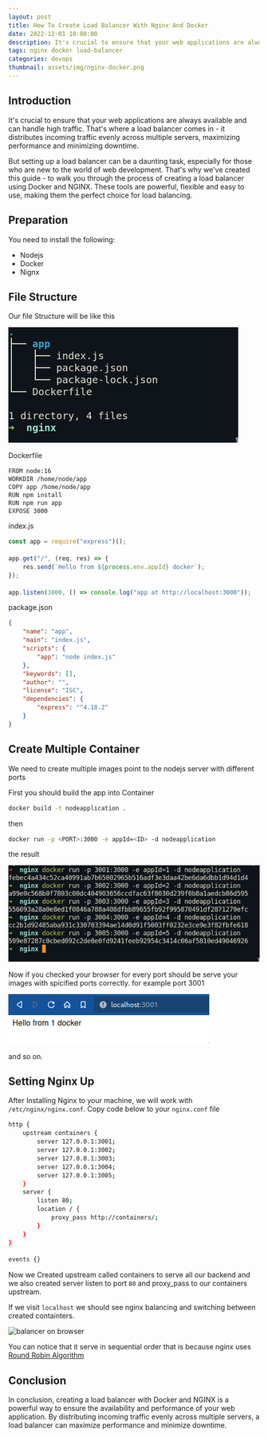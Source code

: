 ```yaml
---
layout: post
title: How To Create Load Balancer With Nginx And Docker
date: 2022-12-01 10:00:00
description: It's crucial to ensure that your web applications are always available and can handle high traffic. That's where a load balancer comes in.
tags: nginx docker load-balancer
categories: devops
thumbnail: assets/img/nginx-docker.png
---
```


## Introduction

It's crucial to ensure that your web applications are always available and can handle high traffic. That's where a load balancer comes in - it distributes incoming traffic evenly across multiple servers, maximizing performance and minimizing downtime.

But setting up a load balancer can be a daunting task, especially for those who are new to the world of web development. That's why we've created this guide - to walk you through the process of creating a load balancer using Docker and NGINX. These tools are powerful, flexible and easy to use, making them the perfect choice for load balancing.

## Preparation

You need to install the following:

-   Nodejs
-   Docker
-   Nignx

## File Structure

Our file Structure will be like this

![Docker Node Server](/assets/img/node-docker.png)

Dockerfile

```docker
FROM node:16
WORKDIR /home/node/app
COPY app /home/node/app
RUN npm install
RUN npm run app
EXPOSE 3000
```

index.js

```js
const app = require("express")();

app.get("/", (req, res) => {
    res.send(`Hello from ${process.env.appId} docker`);
});

app.listen(3000, () => console.log("app at http://localhost:3000"));
```

package.json

```json
{
    "name": "app",
    "main": "index.js",
    "scripts": {
        "app": "node index.js"
    },
    "keywords": [],
    "author": "",
    "license": "ISC",
    "dependencies": {
        "express": "^4.18.2"
    }
}
```

## Create Multiple Container

We need to create multiple images point to the nodejs server with different ports

First you should build the app into Container

```bash
docker build -t nodeapplication .
```

then

```bash
docker run -p <PORT>:3000 -e appId=<ID> -d nodeapplication
```

the result

![Docker Creation](/assets/img/docker-images.png)

Now if you checked your browser for every port should be serve your images with spicified ports correctly. for example port 3001

![Docker id browser](/assets/img/docker-id-browser.png)

and so on.

## Setting Nginx Up

After Installing Nginx to your machine, we will work with `/etc/nginx/nginx.conf`. Copy code below to your `nginx.conf` file

```bash
http {
    upstream containers {
        server 127.0.0.1:3001;
        server 127.0.0.1:3002;
        server 127.0.0.1:3003;
        server 127.0.0.1:3004;
        server 127.0.0.1:3005;
    }
    server {
        listen 80;
        location / {
            proxy_pass http://containers/;
        }
    }
}

events {}
```

Now we Created upstream called containers to serve all our backend and we also created server listen to port `80` and proxy_pass to our containers upstream.

If we visit `localhost` we should see nginx balancing and switching between created containters.

![balancer on browser](/assets/video/balancer.gif)

You can notice that it serve in sequential order that is because nginx uses [Round Robin Algorithm](https://en.wikipedia.org/wiki/Round-robin_scheduling)

## Conclusion

In conclusion, creating a load balancer with Docker and NGINX is a powerful way to ensure the availability and performance of your web application. By distributing incoming traffic evenly across multiple servers, a load balancer can maximize performance and minimize downtime.
